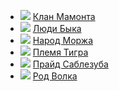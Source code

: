 * ![](/books/sf/Сергей%20Щепетов/Клан%20Мамонта.jpg) [Клан Мамонта](/books/sf/Сергей%20Щепетов/Клан%20Мамонта)
* ![](/books/sf/Сергей%20Щепетов/Люди%20Быка.jpg) [Люди Быка](/books/sf/Сергей%20Щепетов/Люди%20Быка)
* ![](/books/sf/Сергей%20Щепетов/Народ%20Моржа.jpg) [Народ Моржа](/books/sf/Сергей%20Щепетов/Народ%20Моржа)
* ![](/books/sf/Сергей%20Щепетов/Племя%20Тигра.jpg) [Племя Тигра](/books/sf/Сергей%20Щепетов/Племя%20Тигра)
* ![](/books/sf/Сергей%20Щепетов/Прайд%20Саблезуба.jpg) [Прайд Саблезуба](/books/sf/Сергей%20Щепетов/Прайд%20Саблезуба)
* ![](/books/sf/Сергей%20Щепетов/Род%20Волка.jpg) [Род Волка](/books/sf/Сергей%20Щепетов/Род%20Волка)